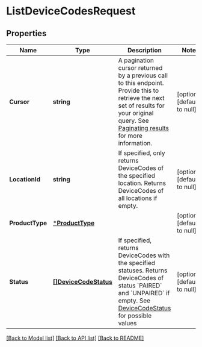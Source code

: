# ListDeviceCodesRequest

## Properties
Name | Type | Description | Notes
------------ | ------------- | ------------- | -------------
**Cursor** | **string** | A pagination cursor returned by a previous call to this endpoint. Provide this to retrieve the next set of results for your original query.  See [Paginating results](https://developer.squareup.com/docs/working-with-apis/pagination) for more information. | [optional] [default to null]
**LocationId** | **string** | If specified, only returns DeviceCodes of the specified location. Returns DeviceCodes of all locations if empty. | [optional] [default to null]
**ProductType** | [***ProductType**](ProductType.md) |  | [optional] [default to null]
**Status** | [**[]DeviceCodeStatus**](DeviceCodeStatus.md) | If specified, returns DeviceCodes with the specified statuses. Returns DeviceCodes of status &#x60;PAIRED&#x60; and &#x60;UNPAIRED&#x60; if empty. See [DeviceCodeStatus](#type-devicecodestatus) for possible values | [optional] [default to null]

[[Back to Model list]](../README.md#documentation-for-models) [[Back to API list]](../README.md#documentation-for-api-endpoints) [[Back to README]](../README.md)

